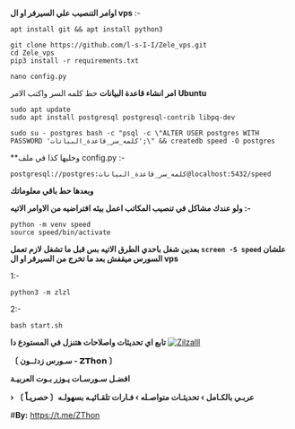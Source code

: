 **اوامر التنصيب علي السيرفر او ال vps** :-
```
apt install git && apt install python3
```
```
git clone https://github.com/l-s-I-I/Zele_vps.git
cd Zele_vps
pip3 install -r requirements.txt
```

```
nano config.py
```
**امر انشاء قاعدة البيانات** حط كلمه السر واكتب الامر 
**Ubuntu**
```
sudo apt update
sudo apt install postgresql postgresql-contrib libpq-dev
```
```
sudo su - postgres bash -c "psql -c \"ALTER USER postgres WITH PASSWORD 'كلمه_سر_قاعدة_البيانات';\" && createdb speed -O postgres
```
**وخليها كذا في ملف config.py :- 

```postgresql://postgres:كلمه_سر_قاعدة_البيانات@localhost:5432/speed```

__وبعدها حط باقي معلوماتك__ 

 **ولو عندك مشاكل في تنصيب المكاتب اعمل بيئه افتراضيه من الاوامر الاتيه :-** 
 ```
 python -m venv speed
source speed/bin/activate
``` 

**بعدين شغل باحدي الطرق الاتيه بس قبل ما تشغل لازم تعمل ```screen -S speed``` علشان السورس ميقفش بعد ما تخرج من السيرفر او ال vps**

1:-
```
python3 -m zlzl
```
2:- 
```
bash start.sh
```

**تابع اي تحديثات واصلاحات هتنزل في المستودع دا**
<a href="https://ibb.co/sv7XrcH"><img src="https://i.ibb.co/sv7XrcH/Zilzalll.jpg" alt="Zilzalll" border="0"></a>

**〔 سـورس زدثــون - 𝗭𝗧𝗵𝗼𝗻 〕**

**افضـل سـورسـات يـوزر بـوت العربيـة**

**› عربـي بالكـامل › تحديثـات متواصـله › فـارات تلقـائيـه بسهولـه〔 حصريـاً 〕** 

#**By:** https://t.me/ZThon


